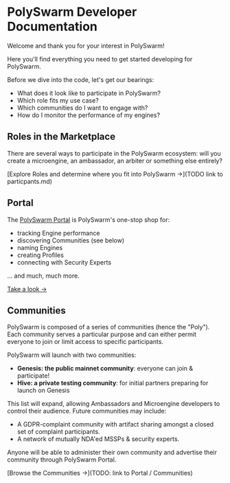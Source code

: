# PolySwarm Developer Documentation

Welcome and thank you for your interest in PolySwarm!

Here you'll find everything you need to get started developing for PolySwarm.

Before we dive into the code, let's get our bearings: 
* What does it look like to participate in PolySwarm? 
* Which role fits my use case? 
* Which communities do I want to engage with?
* How do I monitor the performance of my engines?


## Roles in the Marketplace

There are several ways to participate in the PolySwarm ecosystem: will you create a microengine, an ambassador, an arbiter or something else entirely?

[Explore Roles and determine where you fit into PolySwarm ->](TODO link to particpants.md)


## Portal

The [PolySwarm Portal](https://polyswarm.network) is PolySwarm's one-stop shop for:
* tracking Engine performance
* discovering Communities (see below)
* naming Engines
* creating Profiles
* connecting with Security Experts

... and much, much more.

[Take a look ->](https://polyswarm.network)


## Communities

PolySwarm is composed of a series of communities (hence the "Poly").
Each community serves a particular purpose and can either permit everyone to join or limit access to specific participants.

PolySwarm will launch with two communities:
* **Genesis: the public mainnet community**: everyone can join & participate!
* **Hive: a private testing community**: for initial partners preparing for launch on Genesis

This list will expand, allowing Ambassadors and Microengine developers to control their audience.
Future communities may include:
* A GDPR-complaint community with artifact sharing amongst a closed set of complaint participants.
* A network of mutually NDA'ed MSSPs & security experts.

Anyone will be able to administer their own community and advertise their community through PolySwarm Portal.

[Browse the Communities ->](TODO: link to Portal / Communities)

